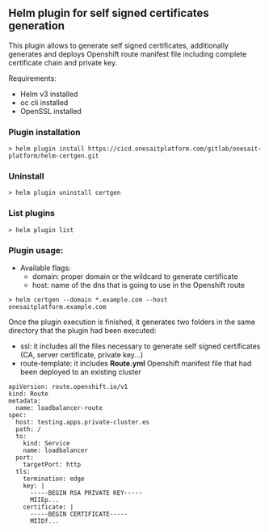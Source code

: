 ## Helm plugin for self signed certificates generation

This plugin allows to generate self signed certificates, additionally generates and deploys Openshift route manifest file including complete certificate chain and private key.

Requirements:

- Helm v3 installed
- oc cli installed
- OpenSSL installed

### Plugin installation

```
> helm plugin install https://cicd.onesaitplatform.com/gitlab/onesait-platform/helm-certgen.git
```

### Uninstall

```
> helm plugin uninstall certgen
```

### List plugins

```
> helm plugin list
```

### Plugin usage:

- Available flags:
  - domain: proper domain or the wildcard to generate certificate
  - host: name of the dns that is going to use in the Openshift route

```
> helm certgen --domain *.example.com --host onesaitplatform.example.com
```

Once the plugin execution is finished, it generates two folders in the same directory that the plugin had been executed:

- ssl: it includes all the files necessary to generate self signed certificates (CA, server certificate, private key...)
- route-template: it includes **Route.yml** Openshift manifest file that had been deployed to an existing cluster

```
apiVersion: route.openshift.io/v1
kind: Route
metadata:
  name: loadbalancer-route
spec:
  host: testing.apps.private-cluster.es
  path: /
  to:
    kind: Service
    name: loadbalancer
  port:
    targetPort: http
  tls:
    termination: edge
    key: |
      -----BEGIN RSA PRIVATE KEY-----
      MIIEp...
    certificate: |
      -----BEGIN CERTIFICATE-----
      MIIDf...

```
